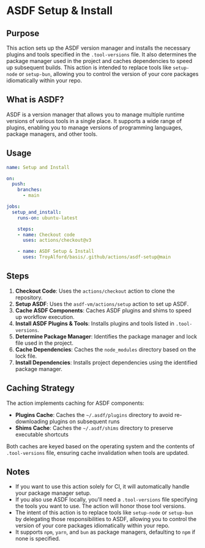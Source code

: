 # ASDF Setup & Install

## Purpose

This action sets up the ASDF version manager and installs the necessary plugins and tools specified in the `.tool-versions` file. It also determines the package manager used in the project and caches dependencies to speed up subsequent builds. This action is intended to replace tools like `setup-node` or `setup-bun`, allowing you to control the version of your core packages idiomatically within your repo.

## What is ASDF?

ASDF is a version manager that allows you to manage multiple runtime versions of various tools in a single place. It supports a wide range of plugins, enabling you to manage versions of programming languages, package managers, and other tools.

## Usage
```yaml
name: Setup and Install

on:
  push:
    branches:
      - main

jobs:
  setup_and_install:
    runs-on: ubuntu-latest

    steps:
    - name: Checkout code
      uses: actions/checkout@v3

    - name: ASDF Setup & Install
      uses: TroyAlford/basis/.github/actions/asdf-setup@main
```

## Steps

1. **Checkout Code**: Uses the `actions/checkout` action to clone the repository.
2. **Setup ASDF**: Uses the `asdf-vm/actions/setup` action to set up ASDF.
3. **Cache ASDF Components**: Caches ASDF plugins and shims to speed up workflow execution.
4. **Install ASDF Plugins & Tools**: Installs plugins and tools listed in `.tool-versions`.
5. **Determine Package Manager**: Identifies the package manager and lock file used in the project.
6. **Cache Dependencies**: Caches the `node_modules` directory based on the lock file.
7. **Install Dependencies**: Installs project dependencies using the identified package manager.

## Caching Strategy

The action implements caching for ASDF components:

- **Plugins Cache**: Caches the `~/.asdf/plugins` directory to avoid re-downloading plugins on subsequent runs
- **Shims Cache**: Caches the `~/.asdf/shims` directory to preserve executable shortcuts

Both caches are keyed based on the operating system and the contents of `.tool-versions` file, ensuring cache invalidation when tools are updated.

## Notes

- If you want to use this action solely for CI, it will automatically handle your package manager setup.
- If you also use ASDF locally, you'll need a `.tool-versions` file specifying the tools you want to use. The action will honor those tool versions.
- The intent of this action is to replace tools like `setup-node` or `setup-bun` by delegating those responsibilities to ASDF, allowing you to control the version of your core packages idiomatically within your repo.
- It supports `npm`, `yarn`, and `bun` as package managers, defaulting to `npm` if none is specified.
